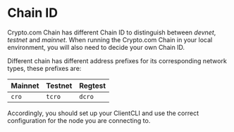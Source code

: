 # Chain ID

Crypto.com Chain has different Chain ID to distinguish between *devnet*, *testnet* and *mainnet*. When running the Crypto.com Chain in your local environment, you will also need to decide your own Chain ID.

Different chain has different address prefixes for its corresponding network types, these prefixes are:

| Mainnet | Testnet | Regtest   |
| ------- | ------- | --------- |
| `cro`   | `tcro`  | `dcro`    |

Accordingly, you should set up your ClientCLI and use the correct configuration for the node you are connecting to.
